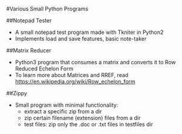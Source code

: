 #Various Small Python Programs

##Notepad Tester
- A small notepad test program made with Tkniter in Python2
- Implements load and save features, basic note-taker

##Matrix Reducer
- Python3 program that consumes a matrix and converts it to Row Reduced Echelon Form
- To learn more about Matrices and RREF, read https://en.wikipedia.org/wiki/Row_echelon_form

##Zippy
- Small program with minimal functionality:
    - extract a specific zip from a dir
    - zip certain filename (extension) files from a dir
    - test files: zip only the .doc or .txt files in testfiles dir

